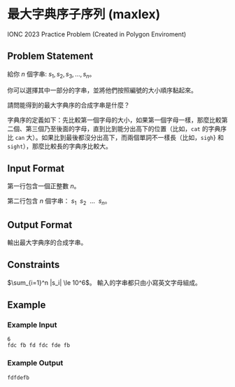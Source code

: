 # 最大字典序子序列 (maxlex)
IONC 2023 Practice Problem (Created in Polygon Enviroment)

## Problem Statement

給你 $n$ 個字串: $s_1, s_2, s_3, \ldots, s_n$。

你可以選擇其中一部分的字串，並將他們按照編號的大小順序黏起來。

請問能得到的最大字典序的合成字串是什麼？

字典序的定義如下：先比較第一個字母的大小，如果第一個字母一樣，那麼比較第二個、第三個乃至後面的字母，直到比到能分出高下的位置（比如，```cat``` 的字典序比 ```can``` 大）。如果比到最後都沒分出高下，而兩個單詞不一樣長（比如，```sigh```} 和 ```sight```），那麼比較長的字典序比較大。

## Input Format

第一行包含一個正整數 $n$。

第二行包含 $n$ 個字串： $s_1 \ \  s_2 \ \  \ldots \ \  s_n$。

## Output Format

輸出最大字典序的合成字串。

## Constraints
$\sum_{i=1}^n |s_i| \le 10^6$。
輸入的字串都只由小寫英文字母組成。

## Example

### Example Input
```
6
fdc fb fd fdc fde fb
```
### Example Output
```
fdfdefb
```
